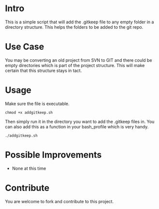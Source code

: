 # Intro
This is a simple script that will add the .gitkeep file to any empty folder in
a directory structure. This helps the folders to be added to the git repo.

# Use Case
You may be converting an old project from SVN to GIT and there could be
empty directories which is part of the project structure. This will make certain
that this structure stays in tact.

# Usage
Make sure the file is executable.
```
chmod +x addgitkeep.sh
```
Then simply run it in the directory you want to add the .gitkeep files in.
You can also add this as a function in your bash_profile which is very handy.

```
./addgitkeep.sh
```

# Possible Improvements
* None at this time

# Contribute
You are welcome to fork and contribute to this project.
